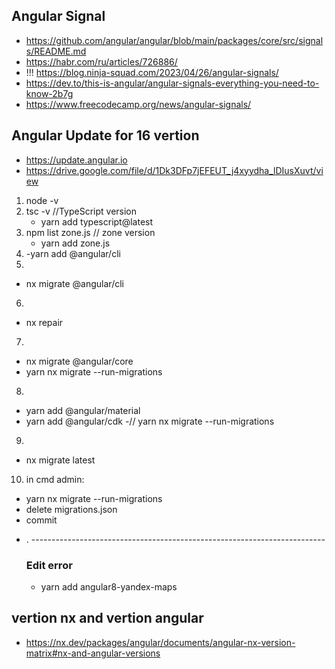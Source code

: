## Angular Signal
- https://github.com/angular/angular/blob/main/packages/core/src/signals/README.md
- https://habr.com/ru/articles/726886/
- !!! https://blog.ninja-squad.com/2023/04/26/angular-signals/
- https://dev.to/this-is-angular/angular-signals-everything-you-need-to-know-2b7g
- https://www.freecodecamp.org/news/angular-signals/

## Angular Update for 16 vertion
- https://update.angular.io
- https://drive.google.com/file/d/1Dk3DFp7jEFEUT_j4xyydha_lDIusXuvt/view

 1. node -v 
 2. tsc -v //TypeScript version
    - yarn  add typescript@latest
 3. npm list zone.js // zone version
    - yarn add zone.js
 4. 
    -yarn  add @angular/cli
 5. 
   - nx migrate  @angular/cli
 6. 
   - nx repair
 7. 
   - nx migrate @angular/core 
   - yarn nx migrate --run-migrations
 8. 
   - yarn add  @angular/material
   - yarn add @angular/cdk
   -// yarn nx migrate --run-migrations
  9. 
   - nx migrate latest

  10.  in cmd admin:
   -   yarn nx migrate --run-migrations
   -  delete migrations.json 
   -   commit 
 * . -------------------------------------------------------------------------  
   ### Edit error 
    - yarn add  angular8-yandex-maps

 ## vertion nx and vertion angular
 - https://nx.dev/packages/angular/documents/angular-nx-version-matrix#nx-and-angular-versions
